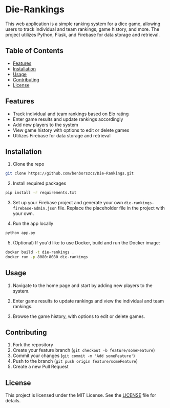 # Die-Rankings

This web application is a simple ranking system for a dice game, allowing users to track individual and team rankings, game history, and more. The project utilizes Python, Flask, and Firebase for data storage and retrieval.

## Table of Contents

- [Features](#features)
- [Installation](#installation)
- [Usage](#usage)
- [Contributing](#contributing)
- [License](#license)

## Features

- Track individual and team rankings based on Elo rating
- Enter game results and update rankings accordingly
- Add new players to the system
- View game history with options to edit or delete games
- Utilizes Firebase for data storage and retrieval

## Installation

1. Clone the repo

```bash
git clone https://github.com/benborszcz/Die-Rankings.git
```

2. Install required packages

```bash
pip install -r requirements.txt
```

3. Set up your Firebase project and generate your own `die-rankings-firebase-admin.json` file. Replace the placeholder file in the project with your own.

4. Run the app locally

```bash
python app.py
```

5. (Optional) If you'd like to use Docker, build and run the Docker image:

```bash
docker build -t die-rankings .
docker run -p 8080:8080 die-rankings
```

## Usage

1. Navigate to the home page and start by adding new players to the system.

2. Enter game results to update rankings and view the individual and team rankings.

3. Browse the game history, with options to edit or delete games.

## Contributing

1. Fork the repository
2. Create your feature branch (`git checkout -b feature/someFeature`)
3. Commit your changes (`git commit -m 'Add someFeature'`)
4. Push to the branch (`git push origin feature/someFeature`)
5. Create a new Pull Request

## License

This project is licensed under the MIT License. See the [LICENSE](LICENSE) file for details.
